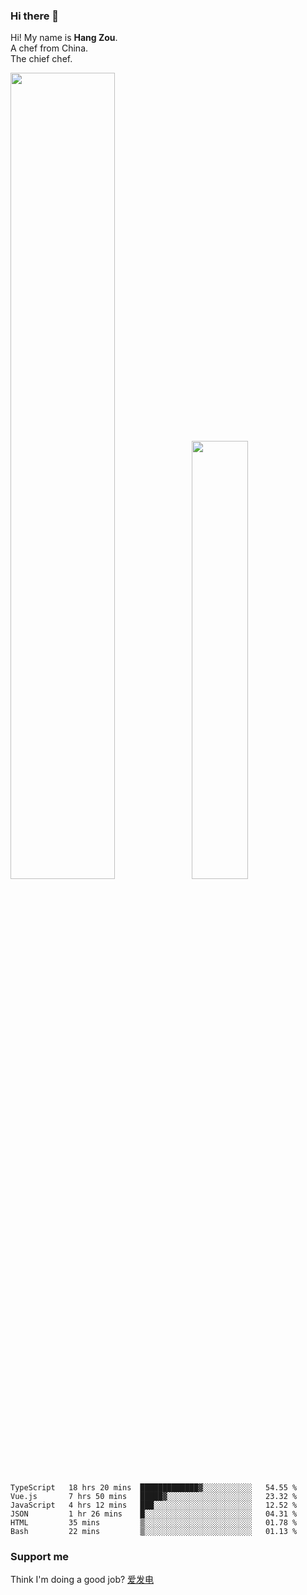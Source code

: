 ### Hi there 👋

Hi! My name is **Hang Zou**.  
A chef from China.  
The chief chef.

<img align="" width="57.5%" src="https://github-readme-stats.vercel.app/api?username=zouhangwithsweet&hide_title=true&hide_border=true&show_icons=true&include_all_commits=true&line_height=21" /><img align="" width="42.4%" src="https://github-readme-stats.vercel.app/api/top-langs/?username=zouhangwithsweet&hide_title=true&hide_border=true&layout=compact" />

<!--START_SECTION:waka-->

```text
TypeScript   18 hrs 20 mins  █████████████▓░░░░░░░░░░░   54.55 %
Vue.js       7 hrs 50 mins   █████▓░░░░░░░░░░░░░░░░░░░   23.32 %
JavaScript   4 hrs 12 mins   ███░░░░░░░░░░░░░░░░░░░░░░   12.52 %
JSON         1 hr 26 mins    █░░░░░░░░░░░░░░░░░░░░░░░░   04.31 %
HTML         35 mins         ▒░░░░░░░░░░░░░░░░░░░░░░░░   01.78 %
Bash         22 mins         ▒░░░░░░░░░░░░░░░░░░░░░░░░   01.13 %
```

<!--END_SECTION:waka-->

### Support me

Think I'm doing a good job? [爱发电](https://afdian.net/@zouhangsweet)
